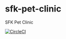 # sfk-pet-clinic
SFK Pet Clinic 

[![CircleCI](https://circleci.com/gh/kithy1/<sfk-pet-clinic>.svg?style=shield&circle-token=897f20a322872f52353cb5e5d046658a52f89a1d)](https://circleci.com/gh/kithy1/sfk-pet-clinic)
